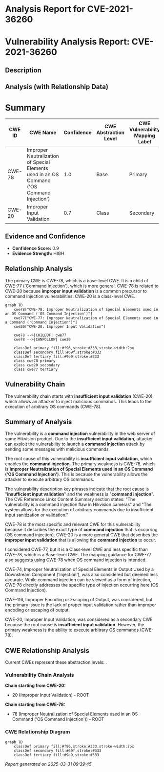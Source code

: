 # Analysis Report for CVE-2021-36260

# Vulnerability Analysis Report: CVE-2021-36260

## Description



## Analysis (with Relationship Data)

# Summary
| CWE ID | CWE Name | Confidence | CWE Abstraction Level | CWE Vulnerability Mapping Label | CWE-Vulnerability Mapping Notes |
|---|---|---|---|---|---|
| CWE-78 | Improper Neutralization of Special Elements used in an OS Command ('OS Command Injection') | 1.0 | Base | Primary | Allowed |
| CWE-20 | Improper Input Validation | 0.7 | Class | Secondary | Discouraged |

## Evidence and Confidence

*   **Confidence Score:** 0.9
*   **Evidence Strength:** HIGH

## Relationship Analysis
The primary CWE is CWE-78, which is a base-level CWE. It is a child of CWE-77 ('Command Injection'), which is more general. CWE-78 is related to CWE-20 because **improper input validation** is a common precursor to command injection vulnerabilities. CWE-20 is a class-level CWE.

```mermaid
graph TD
    cwe78["CWE-78: Improper Neutralization of Special Elements used in an OS Command ('OS Command Injection')"]
    cwe77["CWE-77: Improper Neutralization of Special Elements used in a Command ('Command Injection')"]
    cwe20["CWE-20: Improper Input Validation"]
    
    cwe78 -->|CHILDOF| cwe77
    cwe78 -->|CANFOLLOW| cwe20
    
    classDef primary fill:#f96,stroke:#333,stroke-width:2px
    classDef secondary fill:#69f,stroke:#333
    classDef tertiary fill:#9e9,stroke:#333
    class cwe78 primary
    class cwe20 secondary
    class cwe77 tertiary
```

## Vulnerability Chain
The vulnerability chain starts with **insufficient input validation** (CWE-20), which allows an attacker to inject malicious commands. This leads to the execution of arbitrary OS commands (CWE-78).

## Summary of Analysis
The vulnerability is a **command injection** vulnerability in the web server of some Hikvision product. Due to the **insufficient input validation**, attacker can exploit the vulnerability to launch a **command injection** attack by sending some messages with malicious commands.

The root cause of this vulnerability is **insufficient input validation**, which enables the **command injection**. The primary weakness is CWE-78, which is **Improper Neutralization of Special Elements used in an OS Command ('OS Command Injection')**. This is because the vulnerability allows the attacker to execute arbitrary OS commands.

The vulnerability description key phrases indicate that the root cause is "**insufficient input validation**" and the weakness is "**command injection**". The CVE Reference Links Content Summary section states: "The vulnerability is a command injection flaw in Hikvision cameras" and "The system allows for the execution of arbitrary commands due to insufficient input sanitization or validation."

CWE-78 is the most specific and relevant CWE for this vulnerability because it describes the exact type of **command injection** that is occurring (OS command injection). CWE-20 is a more general CWE that describes the **improper input validation** that is allowing the **command injection** to occur.

I considered CWE-77, but it is a Class-level CWE and less specific than CWE-78, which is a Base-level CWE. The mapping guidance for CWE-77 also suggests using CWE-78 when OS command injection is intended.

CWE-74, Improper Neutralization of Special Elements in Output Used by a Downstream Component ('Injection'), was also considered but deemed less accurate. While command injection can be viewed as a form of injection, CWE-78 directly addresses the specific type of injection occurring here (OS Command Injection).

CWE-116, Improper Encoding or Escaping of Output, was considered, but the primary issue is the lack of proper input validation rather than improper encoding or escaping of output.

CWE-20, Improper Input Validation, was considered as a secondary CWE because the root cause is **insufficient input validation**. However, the primary weakness is the ability to execute arbitrary OS commands (CWE-78).


## CWE Relationship Analysis

Current CWEs represent these abstraction levels: .


### Vulnerability Chain Analysis

**Chain starting from CWE-20:**
- 20 (Improper Input Validation) - ROOT


**Chain starting from CWE-78:**
- 78 (Improper Neutralization of Special Elements used in an OS Command ('OS Command Injection')) - ROOT



### CWE Relationship Diagram

```mermaid
graph TD
    classDef primary fill:#f96,stroke:#333,stroke-width:2px
    classDef secondary fill:#69f,stroke:#333
    classDef tertiary fill:#9e9,stroke:#333
```



*Report generated on 2025-03-31 09:39:45*
